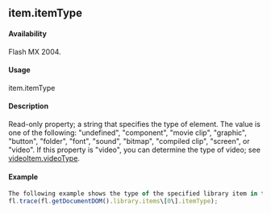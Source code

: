 ## item.itemType

#### Availability

Flash MX 2004.

#### Usage

item.itemType

#### Description

Read-only property; a string that specifies the type of element. The value is one of the following: "undefined", "component", "movie clip", "graphic", "button", "folder", "font", "sound", "bitmap", "compiled clip", "screen", or "video". If this property is "video", you can determine the type of video; see [videoItem.videoType](../VideoItem_object/videoIte6.md).

#### Example

```javascript
The following example shows the type of the specified library item in the Output panel:
fl.trace(fl.getDocumentDOM().library.items\[0\].itemType);

```